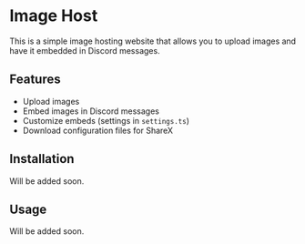 # Image Host

This is a simple image hosting website that allows you to upload images and have it embedded in Discord messages.

## Features

- Upload images
- Embed images in Discord messages
- Customize embeds (settings in `settings.ts`)
- Download configuration files for ShareX

## Installation
Will be added soon.

## Usage
Will be added soon.